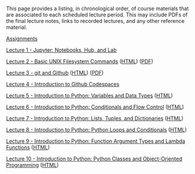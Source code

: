 <!--
.. title: Course Materials
.. slug: index
.. date: 2020-01-01 11:24:22 UTC-05:00
-->


This page provides a listing, in chronological order, of course materials that are associated to
each scheduled lecture period.  This may include PDFs of the final lecture notes, links to recorded lectures, 
and any other reference material.


[Assignments](https://github.com/PGE311?q=&type=public&language=&sort=)


<a href="https://youtu.be/jSNs4I4abKg" target="blank_">Lecture 1 - Jupyter: Notebooks, Hub, and Lab</a> 

<a href="https://youtu.be/iRvjfdccNTk" target="blank_">Lecture 2 - Basic UNIX Filesystem Commands</a> ([HTML](/slides/BasicUnixCommands_FileSystem.slides.html)) ([PDF](/slides/BasicUnixCommands_FileSystem.pdf))

<a href="https://youtu.be/0xrsyxsI31A" target="blank_">Lecture 3 - git and Github</a> ([HTML](/slides/git_and_Github.slides.html)) ([PDF](/slides/git_and_Github.pdf))

<a href="https://youtu.be/T4R897LRBiM" target="blank_">Lecture 4 - Introduction to Github Codespaces</a> 

<a href="https://youtu.be/Q1GTRWg9ciA" target="blank_">Lecture 5 - Introduction to Python: Variables and Data Types</a> ([HTML](https://johnfoster.pge.utexas.edu/numerical-methods-book/PythonIntro_VariablesDataTypes.html)) 

<a href="https://youtu.be/fOkjvo3Jjs4" target="blank_">Lecture 6 - Introduction to Python: Conditionals and Flow Control</a> ([HTML](https://johnfoster.pge.utexas.edu/numerical-methods-book/PythonIntro_ConditionalsFlowControl.html)) 

<a href="https://youtu.be/-5AEvur4F0c" target="blank_">Lecture 7 - Introduction to Python: Lists, Tuples, and Dictionaries</a> ([HTML](https://johnfoster.pge.utexas.edu/numerical-methods-book/PythonIntro_ListsTuplesDictionaries.html)) 

<a href="https://youtu.be/Uz2F5yYfU6s" target="blank_">Lecture 8 - Introduction to Python: Python Loops and Conditionals</a> ([HTML](https://johnfoster.pge.utexas.edu/numerical-methods-book/PythonIntro_Loops.html)) 

<a href="https://youtu.be/-pGA4WGoaAQ" target="blank_">Lecture 9 - Introduction to Python: Function Argument Types and Lambda Functions</a> ([HTML](https://johnfoster.pge.utexas.edu/numerical-methods-book/PythonIntro_Functions.html)) 

<a href="https://youtu.be/5QYfp9IF6m0" target="blank_">Lecture 10 - Introduction to Python: Python Classes and Object-Oriented Programming</a> ([HTML](https://johnfoster.pge.utexas.edu/numerical-methods-book/PythonIntro_ObjectOrientedProgramming.html)) 
